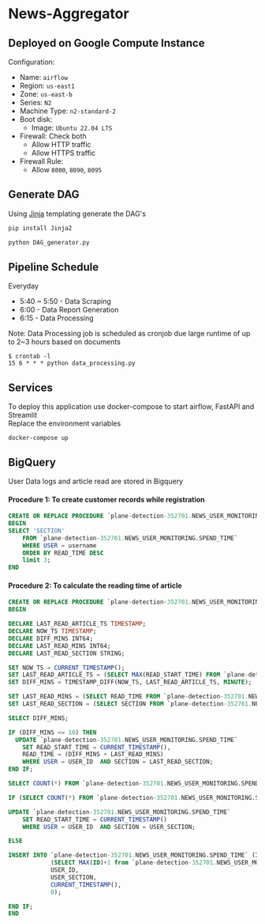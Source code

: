 # News-Aggregator

## Deployed on Google Compute Instance 

Configuration:
* Name: `airflow`
* Region: `us-east1`
* Zone: `us-east-b`
* Series: `N2`
* Machine Type: `n2-standard-2`
* Boot disk: 
    * Image: `Ubuntu 22.04 LTS`
* Firewall: Check both
    * Allow HTTP traffic
    * Allow HTTPS traffic
* Firewall Rule:
    * Allow `8000`, `8090`, `8095`


## Generate DAG

Using [Jinja](https://jinja.palletsprojects.com/en/3.1.x/) templating generate the DAG's

```bash
pip install Jinja2

python DAG_generator.py
```

## Pipeline Schedule

Everyday
* 5:40 ~ 5:50 - Data Scraping
* 6:00 - Data Report Generation
* 6:15 - Data Processing

Note: Data Processing job is scheduled as cronjob due large runtime of up to 2~3 hours based on documents
```shell
$ crontab -l
15 6 * * * python data_processing.py
```

## Services 

To deploy this application use docker-compose to start airflow, FastAPI and Streamlit <br>
Replace the environment variables

```shell
docker-compose up
```

## BigQuery

User Data logs and article read are stored in Bigquery

#### Procedure 1: To create customer records while registration

```sql
CREATE OR REPLACE PROCEDURE `plane-detection-352701.NEWS_USER_MONITORING.create_customer`(username STRING)
BEGIN
SELECT 'SECTION'
    FROM `plane-detection-352701.NEWS_USER_MONITORING.SPEND_TIME`
    WHERE USER = username
    ORDER BY READ_TIME DESC
    limit 3;
END
```

#### Procedure 2: To calculate the reading time of article 

```sql
CREATE OR REPLACE PROCEDURE `plane-detection-352701.NEWS_USER_MONITORING.update_read_time`(USER_ID STRING, USER_SECTION STRING)
BEGIN

DECLARE LAST_READ_ARTICLE_TS TIMESTAMP;
DECLARE NOW_TS TIMESTAMP;
DECLARE DIFF_MINS INT64;
DECLARE LAST_READ_MINS INT64;
DECLARE LAST_READ_SECTION STRING;

SET NOW_TS = CURRENT_TIMESTAMP();
SET LAST_READ_ARTICLE_TS = (SELECT MAX(READ_START_TIME) FROM `plane-detection-352701.NEWS_USER_MONITORING.SPEND_TIME` WHERE USER = USER_ID);
SET DIFF_MINS = TIMESTAMP_DIFF(NOW_TS, LAST_READ_ARTICLE_TS, MINUTE);

SET LAST_READ_MINS = (SELECT READ_TIME FROM `plane-detection-352701.NEWS_USER_MONITORING.SPEND_TIME` WHERE USER = USER_ID ORDER BY READ_START_TIME DESC limit 1);
SET LAST_READ_SECTION = (SELECT SECTION FROM `plane-detection-352701.NEWS_USER_MONITORING.SPEND_TIME` WHERE USER = USER_ID ORDER BY READ_START_TIME DESC limit 1);

SELECT DIFF_MINS;

IF (DIFF_MINS <= 10) THEN
  UPDATE `plane-detection-352701.NEWS_USER_MONITORING.SPEND_TIME`
    SET READ_START_TIME = CURRENT_TIMESTAMP(), 
    READ_TIME = (DIFF_MINS + LAST_READ_MINS)
    WHERE USER = USER_ID  AND SECTION = LAST_READ_SECTION;
END IF;

SELECT COUNT(*) FROM `plane-detection-352701.NEWS_USER_MONITORING.SPEND_TIME` WHERE USER = USER_ID AND SECTION = USER_SECTION;

IF (SELECT COUNT(*) FROM `plane-detection-352701.NEWS_USER_MONITORING.SPEND_TIME` WHERE USER = USER_ID AND SECTION = USER_SECTION) = 1 THEN

UPDATE `plane-detection-352701.NEWS_USER_MONITORING.SPEND_TIME`
    SET READ_START_TIME = CURRENT_TIMESTAMP()
    WHERE USER = USER_ID  AND SECTION = USER_SECTION;

ELSE

INSERT INTO `plane-detection-352701.NEWS_USER_MONITORING.SPEND_TIME` (ID, USER, SECTION, READ_START_TIME, READ_TIME ) VALUES (
            (SELECT MAX(ID)+1 from `plane-detection-352701.NEWS_USER_MONITORING.SPEND_TIME`),
            USER_ID,
            USER_SECTION,
            CURRENT_TIMESTAMP(),
            0);

END IF;
END
```
